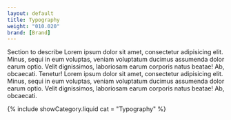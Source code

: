 ```yaml
---
layout: default
title: Typography
weight: "010.020"
brand: [Brand]
---
```


<div class="col-sm-8 col-sm-offset-4">
	Section to describe Lorem ipsum dolor sit amet, consectetur adipisicing elit. Minus, sequi in eum voluptas, veniam voluptatum ducimus assumenda dolor earum
	optio. Velit dignissimos, laboriosam earum corporis natus beatae! Ab, obcaecati. Tenetur! Lorem ipsum dolor sit amet, consectetur adipisicing elit. Minus,
	sequi in eum voluptas, veniam voluptatum ducimus assumenda dolor earum optio. Velit dignissimos, laboriosam earum corporis natus beatae! Ab, obcaecati.
</div>

{% include showCategory.liquid  cat = "Typography" %}